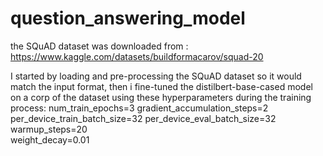 # question_answering_model

the SQuAD dataset was downloaded from : https://www.kaggle.com/datasets/buildformacarov/squad-20

I started by loading and pre-processing the SQuAD dataset so it would match the input format, then i fine-tuned the distilbert-base-cased model on a corp of the dataset using these hyperparameters during the training process:
    num_train_epochs=3
    gradient_accumulation_steps=2        
    per_device_train_batch_size=32
    per_device_eval_batch_size=32
    warmup_steps=20                
    weight_decay=0.01
